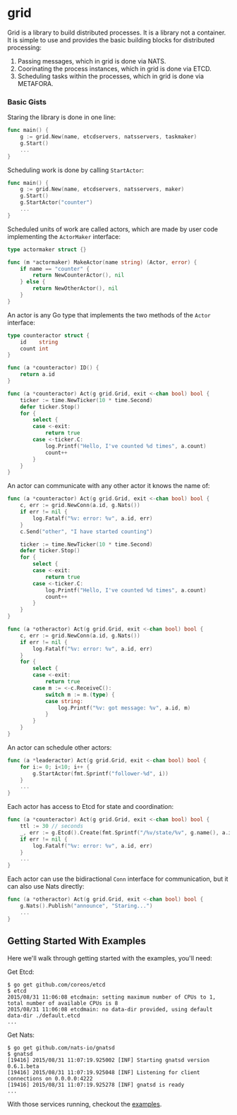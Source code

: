 grid
====

Grid is a library to build distributed processes. It is a library not a container. It is simple to
use and provides the basic building blocks for distributed processing:

 1. Passing messages, which in grid is done via NATS.
 1. Coorinating the process instances, which in grid is done via ETCD.
 1. Scheduling tasks within the processes, which in grid is done via METAFORA.

### Basic Gists

Staring the library is done in one line:

```go
func main() {
    g := grid.New(name, etcdservers, natsservers, taskmaker)
    g.Start()
    ... 
}
```

Scheduling work is done by calling `StartActor`:

```go
func main() {
    g := grid.New(name, etcdservers, natsservers, maker)
    g.Start()
    g.StartActor("counter")
    ...
}
```

Scheduled units of work are called actors, which are made by user code implementing the `ActorMaker` interface:

```go
type actormaker struct {}

func (m *actormaker) MakeActor(name string) (Actor, error) {
    if name == "counter" {
        return NewCounterActor(), nil
    } else {
        return NewOtherActor(), nil
    }
}
```

An actor is any Go type that implements the two methods of the `Actor` interface:

```go
type counteractor struct {
    id    string
    count int
}

func (a *counteractor) ID() {
    return a.id
}

func (a *counteractor) Act(g grid.Grid, exit <-chan bool) bool {
    ticker := time.NewTicker(10 * time.Second)
    defer ticker.Stop()
    for {
        select {
        case <-exit:
            return true
        case <-ticker.C:
            log.Printf("Hello, I've counted %d times", a.count)
            count++
        }
    }
}
```

An actor can communicate with any other actor it knows the name of:

```go
func (a *counteractor) Act(g grid.Grid, exit <-chan bool) bool {
    c, err := grid.NewConn(a.id, g.Nats())
    if err != nil {
        log.Fatalf("%v: error: %v", a.id, err)
    }
    c.Send("other", "I have started counting")

    ticker := time.NewTicker(10 * time.Second)
    defer ticker.Stop()
    for {
        select {
        case <-exit:
            return true
        case <-ticker.C:
            log.Printf("Hello, I've counted %d times", a.count)
            count++
        }
    }
}
```

```go
func (a *otheractor) Act(g grid.Grid, exit <-chan bool) bool {
    c, err := grid.NewConn(a.id, g.Nats())
    if err != nil {
        log.Fatalf("%v: error: %v", a.id, err)
    }
    for {
        select {
        case <-exit:
            return true
        case m := <-c.ReceiveC():
            switch m := m.(type) {
            case string:
                log.Printf("%v: got message: %v", a.id, m)
            }
        }
    }
}
```

An actor can schedule other actors:

```go
func (a *leaderactor) Act(g grid.Grid, exit <-chan bool) bool {
    for i:= 0; i<10; i++ {
        g.StartActor(fmt.Sprintf("follower-%d", i))
    }
    ...
}
```

Each actor has access to Etcd for state and coordination:

```go
func (a *counteractor) Act(g grid.Grid, exit <-chan bool) bool {
	ttl := 30 // seconds
	_, err := g.Etcd().Create(fmt.Sprintf("/%v/state/%v", g.name(), a.id), "0", ttl)
	if err != nil {
		log.Fatalf("%v: error: %v", a.id, err)
	}
	...
}
```

Each actor can use the bidiractional `Conn` interface for communication, but it
can also use Nats directly:

```go
func (a *otheractor) Act(g grid.Grid, exit <-chan bool) bool {
	g.Nats().Publish("announce", "Staring...")
	...
}
```

## Getting Started With Examples

Here we'll walk through getting started with the examples, you'll need:

Get Etcd:

    $ go get github.com/coreos/etcd
    $ etcd
    2015/08/31 11:06:08 etcdmain: setting maximum number of CPUs to 1, total number of available CPUs is 8
    2015/08/31 11:06:08 etcdmain: no data-dir provided, using default data-dir ./default.etcd
    ...

Get Nats:

    $ go get github.com/nats-io/gnatsd
    $ gnatsd
    [19416] 2015/08/31 11:07:19.925002 [INF] Starting gnatsd version 0.6.1.beta
    [19416] 2015/08/31 11:07:19.925048 [INF] Listening for client connections on 0.0.0.0:4222
    [19416] 2015/08/31 11:07:19.925278 [INF] gnatsd is ready
    ...

With those services running, checkout the [examples](/examples).